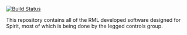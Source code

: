 [![Build Status](https://travis-ci.org/robomechanics/spirit-software.svg?branch=master)](https://travis-ci.org/robomechanics/spirit-software)

This repository contains all of the RML developed software designed for Spirit, most of which is being done by the legged controls group.
